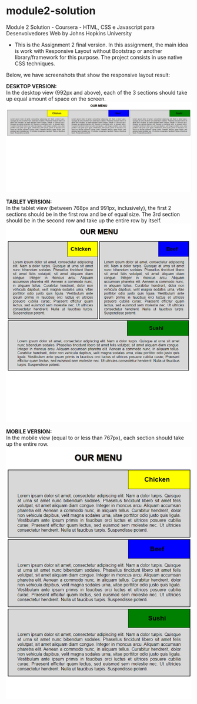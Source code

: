 # module2-solution
Module 2 Solution - Coursera - HTML, CSS e Javascript para Desenvolvedores Web by Johns Hopkins University

* This is the Assignment 2 final version. In this assignment, the main idea is work with Responsive Layout without Bootstrap or another library/framework for this purpose. The project consists in use native CSS techniques.

Below, we have screenshots that show the responsive layout result:

<b>DESKTOP VERSION:</b>
<br>
In the desktop view (992px and above), each of the 3 sections should take up equal amount of space on the screen.
<br>
<img src='desktop.png' width='800px'>



<b>TABLET VERSION:</b>
<br>
In the tablet view (between 768px and 991px, inclusively), the first 2 sections should be in the first row and be of equal size. The 3rd section should be in the second row and take up the entire row by itself.
<img src='tablet.png' width='800px'>


<b>MOBILE VERSION:</b>
<br>
In the mobile view (equal to or less than 767px), each section should take up the entire row.
<img src='mobile.png' width='800px'>
